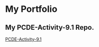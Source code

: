 # My Portfolio

## My PCDE-Activity-9.1 Repo.
<a href = "htpp://cinthiaross.github.io/PCDE-Activity-9.1"> PCDE-Activity-9.1 </a>
